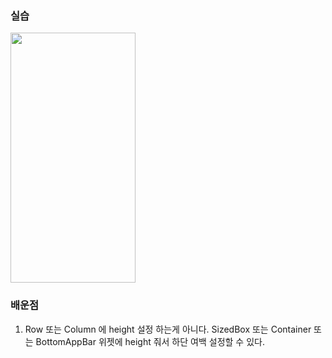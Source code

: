 ### 실습
<img src="https://user-images.githubusercontent.com/43669992/223347558-2ed02230-ebc5-4f92-b345-3da9484d8333.png" width="200" height="400"/>

### 배운점
1. Row 또는 Column 에 height 설정 하는게 아니다.
   SizedBox 또는 Container 또는 BottomAppBar 위젯에 height 줘서 하단 여백 설정할 수 있다.